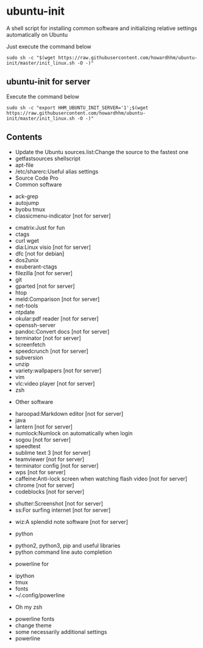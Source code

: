 # ubuntu-init
A shell script for installing common software and initializing relative settings automatically on Ubuntu

Just execute the command below
```shell
sudo sh -c "$(wget https://raw.githubusercontent.com/howardhhm/ubuntu-init/master/init_linux.sh -O -)"
```
<!-- or
```shell
sudo sh -c "$(curl -fsSL https://raw.githubusercontent.com/howardhhm/ubuntu-init/master/Linux_init.sh)"
``` -->

## ubuntu-init for server
Execute the command below
```shell
sudo sh -c "export HHM_UBUNTU_INIT_SERVER='1';$(wget https://raw.githubusercontent.com/howardhhm/ubuntu-init/master/init_linux.sh -O -)"
```

## Contents
* Update the Ubuntu sources.list:Change the source to the fastest one
* getfastsources shellscript
* apt-file
* /etc/sharerc:Useful alias settings
* Source Code Pro
* Common software
 - ack-grep
 - autojump
 - byobu tmux
 - classicmenu-indicator            [not for server]
 <!-- - chromium -->
 - cmatrix:Just for fun
 - ctags
 - curl wget
 - dia:Linux visio                  [not for server]
 - dfc                              [not for debian]
 - dos2unix
 - exuberant-ctags
 - filezilla                        [not for server]
 - git
 - gparted                          [not for server]
 - htop
 - meld:Comparison                  [not for server]
 - net-tools
 - ntpdate
 - okular:pdf reader                [not for server]
 - openssh-server
 - pandoc:Convert docs              [not for server]
 - terminator                       [not for server]
 - screenfetch
 - speedcrunch                      [not for server]
 - subversion
 - unzip
 - variety:wallpapers               [not for server]
 - vim
 - vlc:video player                 [not for server]
 - zsh
* Other software
 - haroopad:Markdown editor         [not for server]
 - java
 - lantern                          [not for server]
 - numlock:Numlock on automatically when login
 - sogou                            [not for server]
 - speedtest
 - sublime text 3                   [not for server]
 - teamviewer                       [not for server]
 - terminator config                [not for server]
 - wps                              [not for server]
 - caffeine:Anti-lock screen when watching flash video  [not for server]
 - chrome                           [not for server]
 - codeblocks                       [not for server]
 <!-- - exfat:To read exfat filesystem -->
 - shutter:Screenshot               [not for server]
 - ss:For surfing internet          [not for server]
 <!-- - vokoscreen:Video monitor -->
 - wiz:A splendid note software     [not for server]
* python
 - python2, python3, pip and useful libraries
 - python command line auto completion
* powerline for
 - ipython
 - tmux
 - fonts
 - ~/.config/powerline
* Oh my zsh
 - powerline fonts
 - change theme
 - some necessarily additional settings
 - powerline